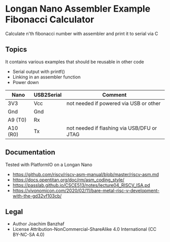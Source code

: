 # Longan Nano Assembler Example Fibonacci Calculator

Calculate n'th fibonacci number with assembler and print it to serial via C

## Topics
It contains various examples that should be reusable in other code
* Serial output with printf()
* Linking in an assembler function
* Power down

Nano        | USB2Serial | Comment
------------|------------|--------
3V3         | Vcc        | not needed if powered via USB or other
Gnd         | Gnd
A9 (T0)     | Rx
A10 (R0)    | Tx         | not needed if flashing via USB/DFU or JTAG

## Documentation
Tested with PlatformIO on a Longan Nano
* https://github.com/riscv/riscv-asm-manual/blob/master/riscv-asm.md
* https://docs.opentitan.org/doc/rm/asm_coding_style/
* https://passlab.github.io/CSCE513/notes/lecture04_RISCV_ISA.pd
* https://vivonomicon.com/2020/02/11/bare-metal-risc-v-development-with-the-gd32vf103cb/

## Legal
* Author  Joachim Banzhaf
* License Attribution-NonCommercial-ShareAlike 4.0 International (CC BY-NC-SA 4.0)

